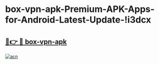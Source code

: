 # box-vpn-apk-Premium-APK-Apps-for-Android-Latest-Update-!i3dcx

# <h2><a href="https://2q6c5l.esa.edu.pl?title=box-vpn-apk&ref=i3dcx">🔗👉 🔴 box-vpn-apk</a></h2>

[![acn](https://github.com/user-attachments/assets/0f9c940e-d8b0-45ae-aac7-cd30a18b3e1c)](https://2q6c5l.esa.edu.pl?title=box-vpn-apk&ref=i3dcx)

